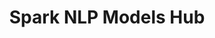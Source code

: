 ---
layout: models
permalink: /models
key: models
title: Spark NLP Models Hub
pagetitle: Models Hub – John Snow Labs
excerpt: Discover state-of-the-art NLP & LLM models and pipelines by John Snow Labs for Open-source, Healthcare, Legal, and Finance applications.
seotitle: Spark NLP Models Hub – John Snow Labs
---